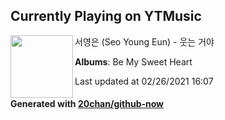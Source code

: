 ## Currently Playing on YTMusic

[<img align="left" width="100" src="https://lh3.googleusercontent.com/8VYjYGEFXJ2ahuW_aTJK716nqKRt_zdH3G9VS6E7ptd5_bINWdlJn403v0llOHUqWdnfLGRjjtPvoyfsCg">](https://music.youtube.com/watch?v=qMCtjPSp54I)

서영은 (Seo Young Eun) - 웃는 거야

**Albums**: Be My Sweet Heart

Last updated at 02/26/2021 16:07

#### Generated with [20chan/github-now](https://github.com/20chan/github-now)


<!--
**20chan/20chan** is a ✨ _special_ ✨ repository because its `README.md` (this file) appears on your GitHub profile.

Here are some ideas to get you started:

- 🔭 I’m currently working on ...
- 🌱 I’m currently learning ...
- 👯 I’m looking to collaborate on ...
- 🤔 I’m looking for help with ...
- 💬 Ask me about ...
- 📫 How to reach me: ...
- 😄 Pronouns: ...
- ⚡ Fun fact: ...
-->
